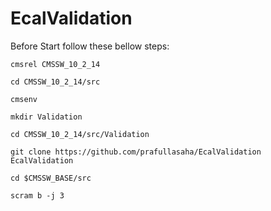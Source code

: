 # EcalValidation
Before Start follow these bellow steps:
```
cmsrel CMSSW_10_2_14

cd CMSSW_10_2_14/src

cmsenv

mkdir Validation

cd CMSSW_10_2_14/src/Validation

git clone https://github.com/prafullasaha/EcalValidation EcalValidation

cd $CMSSW_BASE/src

scram b -j 3
```
